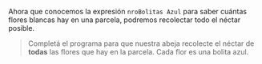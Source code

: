 Ahora que conocemos la expresión `nroBolitas Azul` para saber cuántas flores blancas hay en una parcela, podremos recolectar todo el néctar posible. 

> Completá el programa para que nuestra abeja recolecte el néctar de **todas** las flores que hay en la parcela. Cada flor es una bolita azul. 